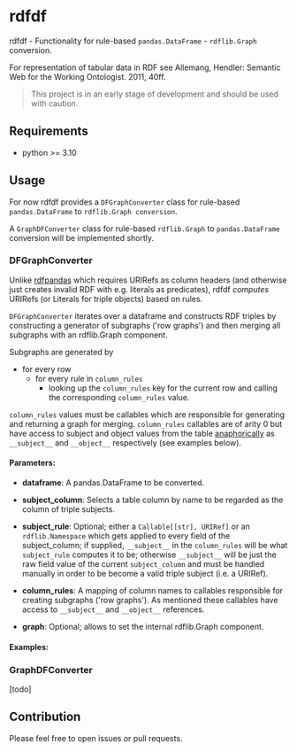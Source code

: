 # rdfdf

rdfdf - Functionality for rule-based `pandas.DataFrame` - `rdflib.Graph` conversion.

For representation of tabular data in RDF see Allemang, Hendler: Semantic Web for the Working Ontologist. 2011, 40ff.

> This project is in an early stage of development and should be used with caution.

## Requirements

* python >= 3.10

## Usage

For now rdfdf provides a `DFGraphConverter` class for rule-based `pandas.DataFrame` to `rdflib.Graph conversion`. 

A `GraphDFConverter` class for rule-based `rdflib.Graph` to `pandas.DataFrame` conversion will be implemented shortly.

### DFGraphConverter

Unlike [rdfpandas](https://github.com/cadmiumkitty/rdfpandas/) which requires URIRefs as column headers (and otherwise just creates invalid RDF with e.g. literals as predicates), rdfdf *computes* URIRefs (or Literals for triple objects) based on rules.

`DFGraphConverter` iterates over a dataframe and constructs RDF triples by constructing a generator of subgraphs ('row graphs') and then merging all subgraphs with an rdflib.Graph component.

Subgraphs are generated by

- for every row
  - for every rule in `column_rules`
    - looking up the `column_rules` key for the current row and calling the corresponding `column_rules` value.
	
`column_rules` values must be callables which are responsible for generating and returning a graph for merging.
`column_rules` callables are of arity 0 but have access to subject and object values from the table [anaphorically](https://en.wikipedia.org/wiki/Anaphoric_macro) as `__subject__` and `__object__` respectively (see examples below).

#### Parameters:

- **dataframe**: A pandas.DataFrame to be converted.

- **subject_column**: Selects a table column by name to be regarded as the column of triple subjects.

- **subject_rule**: Optional; either a `Callable[[str], URIRef]` or an `rdflib.Namespace` which gets applied to every field of the subject_column; 
if supplied, `__subject__` in the `column_rules` will be what `subject_rule` computes it to be; otherwise `__subject__` will be just the raw field value of the current `subject_column` and must be handled manually in order to be become a valid triple subject (i.e. a URIRef).

- **column_rules**: A mapping of column names to callables responsible for creating subgraphs ('row graphs'). As mentioned these callables have access to `__subject__` and `__object__` references.

- **graph**: Optional; allows to set the internal rdflib.Graph component.

#### Examples:







	
	


### GraphDFConverter
[todo]

## Contribution

Please feel free to open issues or pull requests.

